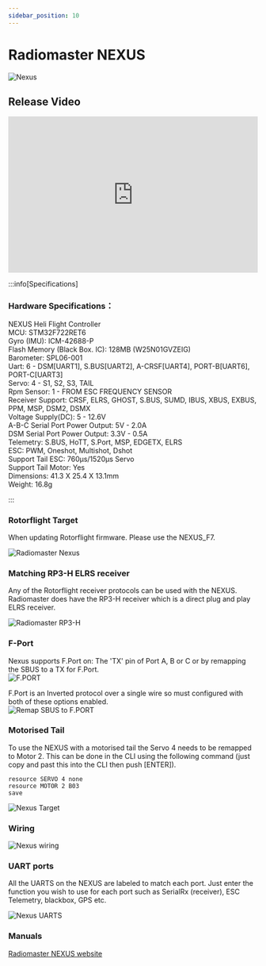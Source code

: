 ```yaml
---
sidebar_position: 10
---
```


# Radiomaster NEXUS

![Nexus](./img/nexus-radiomaster.png)

## Release Video
<iframe width="100%" height="315" src="https://www.youtube.com/embed/G9lQ2TzKDRA?si=iZwL1pnlucgEwzXM" title="YouTube video player" frameborder="0" allow="accelerometer; autoplay; clipboard-write; encrypted-media; gyroscope; picture-in-picture; web-share" referrerpolicy="strict-origin-when-cross-origin" allowfullscreen></iframe>  

:::info[Specifications]
### Hardware Specifications：  
NEXUS Heli Flight Controller  
MCU: STM32F722RET6  
Gyro (IMU): ICM-42688-P  
Flash Memory (Black Box. IC): 128MB (W25N01GVZEIG)  
Barometer: SPL06-001  
Uart: 6 - DSM[UART1], S.BUS[UART2], A-CRSF[UART4], PORT-B[UART6], PORT-C[UART3]  
Servo: 4 - S1, S2, S3, TAIL  
Rpm Sensor: 1 - FROM ESC FREQUENCY SENSOR  
Receiver Support: CRSF, ELRS, GHOST, S.BUS, SUMD, IBUS, XBUS, EXBUS, PPM, MSP, DSM2, DSMX  
Voltage Supply(DC): 5 - 12.6V  
A-B-C Serial Port Power Output: 5V - 2.0A  
DSM Serial Port Power Output: 3.3V - 0.5A  
Telemetry: S.BUS, HoTT, S.Port, MSP, EDGETX, ELRS  
ESC: PWM, Oneshot, Multishot, Dshot  
Support Tail ESC: 760μs/1520μs Servo  
Support Tail Motor: Yes  
Dimensions: 41.3 X 25.4 X 13.1mm  
Weight: 16.8g   

:::

### Rotorflight Target
When updating Rotorflight firmware. Please use the NEXUS_F7.

![Radiomaster Nexus](./img/nexus-target.png)

### Matching RP3-H ELRS receiver

Any of the Rotorflight receiver protocols can be used with the NEXUS. Radiomaster does have the RP3-H receiver which is a direct plug and play ELRS receiver. 

![Radiomaster RP3-H](./img/nexus-rp3-h.png)

### F-Port
Nexus supports F.Port on:
The 'TX' pin of Port A, B or C or by remapping the SBUS to a TX for F.Port.  
![F.PORT](./img/nexus-fport.png)

F.Port is an Inverted protocol over a single wire so must configured with both of these options enabled.  
![Remap SBUS to F.PORT](./img/nexus-remap.png) 

### Motorised Tail

To use the NEXUS with a motorised tail the Servo 4 needs to be remapped to Motor 2. This can be done in the CLI using the following command (just copy and past this into the CLI then push [ENTER]).  

`resource SERVO 4 none`  
`resource MOTOR 2 B03`  
`save`  

![Nexus Target](./img/nexus-motorised.png)

### Wiring

![Nexus wiring](./img/nexus-wiring.png)

### UART ports

All the UARTS on the NEXUS are labeled to match each port. Just enter the function you wish to use for each port such as SerialRx (receiver), ESC Telemetry, blackbox, GPS etc. 

![Nexus UARTS](./img/nexus-uarts.png)


### Manuals

[Radiomaster NEXUS website](https://www.radiomasterrc.com/products/nexus-helicopter-flight-controller)  